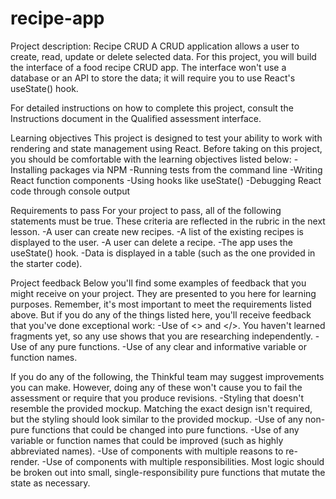 # recipe-app

Project description: Recipe CRUD
A CRUD application allows a user to create, read, update or delete selected data. For this project, you will build the interface of a food recipe CRUD app. The interface won't use a database or an API to store the data; it will require you to use React's useState() hook.

For detailed instructions on how to complete this project, consult the Instructions document in the Qualified assessment interface.

Learning objectives
This project is designed to test your ability to work with rendering and state management using React. Before taking on this project, you should be comfortable with the learning objectives listed below:
-Installing packages via NPM
-Running tests from the command line
-Writing React function components
-Using hooks like useState()
-Debugging React code through console output

Requirements to pass
For your project to pass, all of the following statements must be true. These criteria are reflected in the rubric in the next lesson.
-A user can create new recipes.
-A list of the existing recipes is displayed to the user.
-A user can delete a recipe.
-The app uses the useState() hook.
-Data is displayed in a table (such as the one provided in the starter code).

Project feedback
Below you'll find some examples of feedback that you might receive on your project. They are presented to you here for learning purposes.
Remember, it's most important to meet the requirements listed above. But if you do any of the things listed here, you'll receive feedback that you've done exceptional work:
-Use of <> and </>. You haven't learned fragments yet, so any use shows that you are researching independently.
-Use of any pure functions.
-Use of any clear and informative variable or function names.

If you do any of the following, the Thinkful team may suggest improvements you can make. However, doing any of these won't cause you to fail the assessment or require that you produce revisions.
-Styling that doesn't resemble the provided mockup. Matching the exact design isn't required, but the styling should look similar to the provided mockup.
-Use of any non-pure functions that could be changed into pure functions.
-Use of any variable or function names that could be improved (such as highly abbreviated names).
-Use of components with multiple reasons to re-render.
-Use of components with multiple responsibilities. Most logic should be broken out into small, single-responsibility pure functions that mutate the state as necessary.
